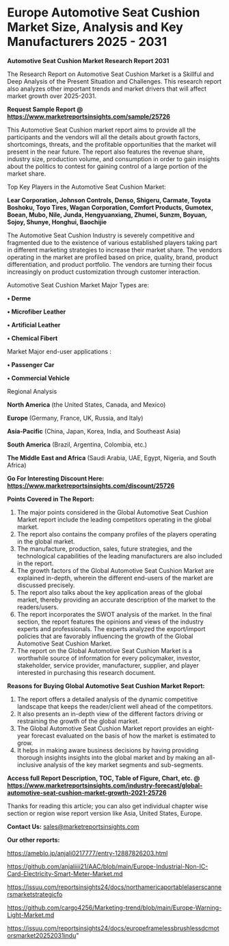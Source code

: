 # Europe Automotive Seat Cushion Market Size, Analysis and Key Manufacturers 2025 - 2031

<strong>Automotive Seat Cushion Market Research Report 2031</strong>

The Research Report on Automotive Seat Cushion Market is a Skillful and Deep Analysis of the Present Situation and Challenges. This research report also analyzes other important trends and market drivers that will affect market growth over 2025-2031.

<strong>Request Sample Report @ <a href=https://www.marketreportsinsights.com/sample/25726>https://www.marketreportsinsights.com/sample/25726</a></strong>

This Automotive Seat Cushion market report aims to provide all the participants and the vendors will all the details about growth factors, shortcomings, threats, and the profitable opportunities that the market will present in the near future. The report also features the revenue share, industry size, production volume, and consumption in order to gain insights about the politics to contest for gaining control of a large portion of the market share.

Top Key Players in the Automotive Seat Cushion Market:

<strong>Lear Corporation, Johnson Controls, Denso, Shigeru, Carmate, Toyota Boshoku, Toyo Tires, Wagan Corporation, Comfort Products, Gumotex, Boean, Mubo, Nile, Junda, Hengyuanxiang, Zhumei, Sunzm, Boyuan, Sojoy, Shunye, Honghui, Baochijie</strong>

The Automotive Seat Cushion Industry is severely competitive and fragmented due to the existence of various established players taking part in different marketing strategies to increase their market share. The vendors operating in the market are profiled based on price, quality, brand, product differentiation, and product portfolio. The vendors are turning their focus increasingly on product customization through customer interaction.

Automotive Seat Cushion Market Major Types are:

<strong>• Derme

• Microfiber Leather

• Artificial Leather

• Chemical Fibert</strong>

Market Major end-user applications :

<strong>• Passenger Car

• Commercial Vehicle</strong>

Regional Analysis

</u><strong><b>North America</b></strong> (the United States, Canada, and Mexico)

<strong><b>Europe </b></strong>(Germany, France, UK, Russia, and Italy)

<strong><b>Asia-Pacific</b></strong> (China, Japan, Korea, India, and Southeast Asia)

<strong><b>South America</b></strong> (Brazil, Argentina, Colombia, etc.)

<strong><b>The Middle East and Africa</b></strong> (Saudi Arabia, UAE, Egypt, Nigeria, and South Africa)

<strong>Go For Interesting Discount Here: <a href=https://www.marketreportsinsights.com/discount/25726>https://www.marketreportsinsights.com/discount/25726</a></strong>

<strong>Points Covered in The Report:</strong>
<ol>
  <li>The major points considered in the Global Automotive Seat Cushion Market report include the leading competitors operating in the global market.</li>
  <li>The report also contains the company profiles of the players operating in the global market.</li>
  <li>The manufacture, production, sales, future strategies, and the technological capabilities of the leading manufacturers are also included in the report.</li>
  <li>The growth factors of the Global Automotive Seat Cushion Market are explained in-depth, wherein the different end-users of the market are discussed precisely.</li>
  <li>The report also talks about the key application areas of the global market, thereby providing an accurate description of the market to the readers/users.</li>
  <li>The report incorporates the SWOT analysis of the market. In the final section, the report features the opinions and views of the industry experts and professionals. The experts analyzed the export/import policies that are favorably influencing the growth of the Global Automotive Seat Cushion Market.</li>
  <li>The report on the Global Automotive Seat Cushion Market is a worthwhile source of information for every policymaker, investor, stakeholder, service provider, manufacturer, supplier, and player interested in purchasing this research document.</li>
</ol>
<strong>Reasons for Buying Global Automotive Seat Cushion Market Report:</strong>

<ol>
  <li>The report offers a detailed analysis of the dynamic competitive landscape that keeps the reader/client well ahead of the competitors.</li>
  <li>It also presents an in-depth view of the different factors driving or restraining the growth of the global market.</li>
  <li>The Global Automotive Seat Cushion Market report provides an eight-year forecast evaluated on the basis of how the market is estimated to grow.</li>
  <li>It helps in making aware business decisions by having providing thorough insights insights into the global market and by making an all-inclusive analysis of the key market segments and sub-segments.</li>
</ol>
<strong>Access full Report Description, TOC, Table of Figure, Chart, etc. @ <a href=https://www.marketreportsinsights.com/industry-forecast/global-automotive-seat-cushion-market-growth-2021-25726>https://www.marketreportsinsights.com/industry-forecast/global-automotive-seat-cushion-market-growth-2021-25726</a></strong>


Thanks for reading this article; you can also get individual chapter wise section or region wise report version like Asia, United States, Europe.

<strong>Contact Us:</strong>
sales@marketreportsinsights.com

<strong>Our other reports:</strong>

<a href=https://ameblo.jp/anjali0217777/entry-12887826203.html>https://ameblo.jp/anjali0217777/entry-12887826203.html</a>

<a href=https://github.com/anjaliiii21/AAC/blob/main/Europe-Industrial-Non-IC-Card-Electricity-Smart-Meter-Market.md>https://github.com/anjaliiii21/AAC/blob/main/Europe-Industrial-Non-IC-Card-Electricity-Smart-Meter-Market.md</a>

<a href=https://issuu.com/reportsinsights24/docs/northamericaportablelaserscannersmarketstrategicfo>https://issuu.com/reportsinsights24/docs/northamericaportablelaserscannersmarketstrategicfo</a>

<a href=https://github.com/cargo4256/Marketing-trend/blob/main/Europe-Warning-Light-Market.md>https://github.com/cargo4256/Marketing-trend/blob/main/Europe-Warning-Light-Market.md</a>

<a href=https://issuu.com/reportsinsights24/docs/europeframelessbrushlessdcmotorsmarket20252031indu>https://issuu.com/reportsinsights24/docs/europeframelessbrushlessdcmotorsmarket20252031indu</a>"
